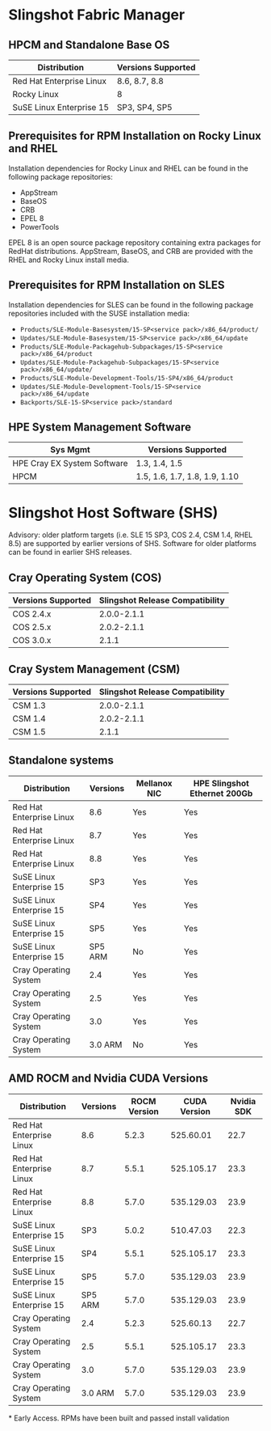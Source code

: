 
# Slingshot Fabric Manager

## HPCM and Standalone Base OS

| Distribution             | Versions Supported |
|--------------------------|--------------------|
| Red Hat Enterprise Linux | 8.6, 8.7, 8.8      |
| Rocky Linux              | 8                  |
| SuSE Linux Enterprise 15 | SP3, SP4, SP5      |

## Prerequisites for RPM Installation on Rocky Linux and RHEL

Installation dependencies for Rocky Linux and RHEL can be found in the following package repositories:

- AppStream
- BaseOS
- CRB
- EPEL 8
- PowerTools

EPEL 8 is an open source package repository containing extra packages for RedHat distributions. AppStream,
BaseOS, and CRB are provided with the RHEL and Rocky Linux install media.

## Prerequisites for RPM Installation on SLES

Installation dependencies for SLES can be found in the following package repositories included with
the SUSE installation media:

- `Products/SLE-Module-Basesystem/15-SP<service pack>/x86_64/product/`
- `Updates/SLE-Module-Basesystem/15-SP<service pack>/x86_64/update`
- `Products/SLE-Module-Packagehub-Subpackages/15-SP<service pack>/x86_64/product`
- `Updates/SLE-Module-Packagehub-Subpackages/15-SP<service pack>/x86_64/update/`
- `Products/SLE-Module-Development-Tools/15-SP4/x86_64/product`
- `Updates/SLE-Module-Development-Tools/15-SP<service pack>/x86_64/update`
- `Backports/SLE-15-SP<service pack>/standard`

## HPE System Management Software

| Sys Mgmt                    | Versions Supported            |
|-----------------------------|-------------------------------|
| HPE Cray EX System Software | 1.3, 1.4, 1.5                 |
| HPCM                        | 1.5, 1.6, 1.7, 1.8, 1.9, 1.10 |


# Slingshot Host Software (SHS)

Advisory: older platform targets (i.e. SLE 15 SP3, COS 2.4, CSM 1.4, RHEL 8.5) are supported by earlier versions of SHS. Software for older platforms can be found in earlier SHS releases.

## Cray Operating System (COS)

| Versions Supported | Slingshot Release Compatibility |
| ------------------ | ------------------------------- |
| COS 2.4.x          | 2.0.0-2.1.1                     |
| COS 2.5.x          | 2.0.2-2.1.1                     |
| COS 3.0.x          | 2.1.1                           |

## Cray System Management (CSM)

| Versions Supported | Slingshot Release Compatibility |
| ------------------ | ------------------------------- |
| CSM 1.3            | 2.0.0-2.1.1                     |
| CSM 1.4            | 2.0.2-2.1.1                     |
| CSM 1.5            | 2.1.1                           |

## Standalone systems

| Distribution             | Versions | Mellanox NIC | HPE Slingshot Ethernet 200Gb |
|--------------------------|----------|--------------|------------------------------|
| Red Hat Enterprise Linux | 8.6      | Yes          | Yes                          |
| Red Hat Enterprise Linux | 8.7      | Yes          | Yes                          |
| Red Hat Enterprise Linux | 8.8      | Yes          | Yes                          |
| SuSE Linux Enterprise 15 | SP3      | Yes          | Yes                          |
| SuSE Linux Enterprise 15 | SP4      | Yes          | Yes                          |
| SuSE Linux Enterprise 15 | SP5      | Yes          | Yes                          |
| SuSE Linux Enterprise 15 | SP5 ARM  | No           | Yes                          |
| Cray Operating System    | 2.4      | Yes          | Yes                          |
| Cray Operating System    | 2.5      | Yes          | Yes                          |
| Cray Operating System    | 3.0      | Yes          | Yes                          |
| Cray Operating System    | 3.0 ARM  | No           | Yes                          |

## AMD ROCM and Nvidia CUDA Versions

| Distribution             | Versions | ROCM Version | CUDA Version                 | Nvidia SDK    |
|--------------------------|----------|--------------|------------------------------|---------------|
| Red Hat Enterprise Linux | 8.6      | 5.2.3        | 525.60.01                    | 22.7          |
| Red Hat Enterprise Linux | 8.7      | 5.5.1        | 525.105.17                   | 23.3          |
| Red Hat Enterprise Linux | 8.8      | 5.7.0        | 535.129.03                   | 23.9          |
| SuSE Linux Enterprise 15 | SP3      | 5.0.2        | 510.47.03                    | 22.3          |
| SuSE Linux Enterprise 15 | SP4      | 5.5.1        | 525.105.17                   | 23.3          |
| SuSE Linux Enterprise 15 | SP5      | 5.7.0        | 535.129.03                   | 23.9          |
| SuSE Linux Enterprise 15 | SP5 ARM  | 5.7.0        | 535.129.03                   | 23.9          |
| Cray Operating System    | 2.4      | 5.2.3        | 525.60.13                    | 22.7          |
| Cray Operating System    | 2.5      | 5.5.1        | 525.105.17                   | 23.3          |
| Cray Operating System    | 3.0      | 5.7.0        | 535.129.03                   | 23.9          |
| Cray Operating System    | 3.0 ARM  | 5.7.0        | 535.129.03                   | 23.9          |

\* Early Access. RPMs have been built and passed install validation
